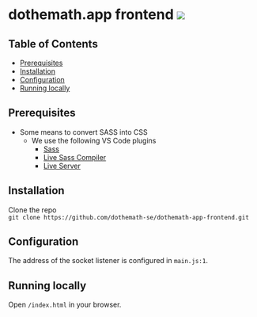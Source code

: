 # dothemath.app frontend ![ ](https://github.com/dothemath-se/dothemath-app-frontend/workflows/Deploy%20to%20Azure/badge.svg)

## Table of Contents

- [Prerequisites](#prerequisites)
- [Installation](#installation)
- [Configuration](#configuration)
- [Running locally](#running-locally)

## Prerequisites

- Some means to convert SASS into CSS
  - We use the following VS Code plugins
    - [Sass](https://marketplace.visualstudio.com/items?itemName=Syler.sass-indented)
    - [Live Sass Compiler](https://marketplace.visualstudio.com/items?itemName=ritwickdey.live-sass)
    - [Live Server](https://marketplace.visualstudio.com/items?itemName=ritwickdey.LiveServer)

## Installation

Clone the repo  
`git clone https://github.com/dothemath-se/dothemath-app-frontend.git`

## Configuration

The address of the socket listener is configured in `main.js:1`.

## Running locally

Open `/index.html` in your browser.
